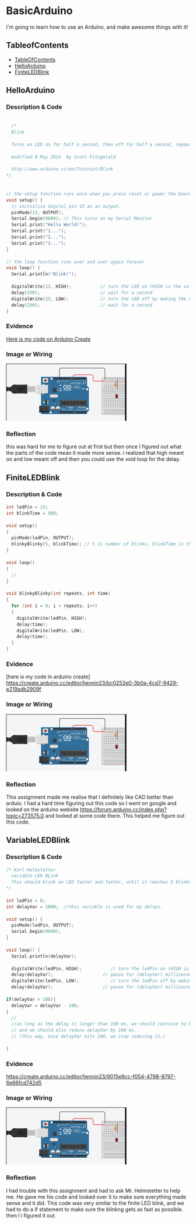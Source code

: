 # BasicArduino
I'm going to learn how to use an Arduino, and make awesome things with it!


## TableofContents
* [TableOfContents](#TableOfContents)
* [HelloArduino](#HelloArduino)
* [FiniteLEDBlink](#FiniteLEDBlink)

## HelloArduino

### Description & Code

```C++

  /*
  Blink

  Turns an LED on for half a second, then off for half a second, repeatedly.
  
  modified 8 May 2014  by Scott Fitzgerald
 
  http://www.arduino.cc/en/Tutorial/Blink
*/


// the setup function runs once when you press reset or power the board
void setup() {
  // initialize digital pin 13 as an output.
  pinMode(13, OUTPUT);
  Serial.begin(9600); // This turns on my Serial Monitor
  Serial.print("Hello World!");
  Serial.print("1...");
  Serial.print("2...");
  Serial.print("3...");
}

// the loop function runs over and over again forever
void loop() {
  Serial.println("Blink!");

  digitalWrite(13, HIGH);           // turn the LED on (HIGH is the voltage level)
  delay(250);                       // wait for a second
  digitalWrite(13, LOW);            // turn the LED off by making the voltage LOW
  delay(250);                       // wait for a second
}

```

### Evidence
[Here is my code on Arduino Create](https://create.arduino.cc/editor/helmstk1/9a3831dd-4b86-42f2-be49-c28b84874092/preview)

### Image or Wiring
![arduinowiring](images/arduinowiring.png)

### Reflection

this was hard for me to figure out at first but then once I figured out what the parts of the code mean it made more sense. i realized that high meant on and low meant off and then you could use the void loop for the delay.


## FiniteLEDBlink

### Description & Code

```C++
int ledPin = 13;
int blinkTime = 500;

void setup()
{
  pinMode(ledPin, OUTPUT);
  blinkyBlinky(5, blinkTime); // 5 is number of blinks, blinkTime is the milliseconds in each state from above: int blinkTime = 500;
}

void loop()
{
  //
}

void blinkyBlinky(int repeats, int time)
{
  for (int i = 0; i < repeats; i++)
  {
    digitalWrite(ledPin, HIGH);
    delay(time);
    digitalWrite(ledPin, LOW);
    delay(time);
  }
}
```

### Evidence
[here is my code in arduino create] https://create.arduino.cc/editor/ljennin23/bc0252e0-3b0a-4cd7-9429-e219adb2909f 

### Image or Wiring
![arduinowiring](images/arduinowiring.png)

### Reflection
This assignment made me realise that I definitely like CAD better than arduio. I had a hard time figuring out this code so I went on google and looked on the arduino website https://forum.arduino.cc/index.php?topic=273575.0 and looked at some code there. This helped me figure out this code.





## VariableLEDBlink

### Description & Code

```C++
/* Karl Helmstetter
  variable LED BLink
  This should blink an LED faster and faster, until it reaches 5 blinks per second
*/

int ledPin = 8;
int delayVar = 1000;  //this variable is used for my delays.

void setup() {
  pinMode(ledPin, OUTPUT);
  Serial.begin(9600);
}

void loop() {
  Serial.println(delayVar);

  digitalWrite(ledPin, HIGH);           // turn the ledPin on (HIGH is the voltage level)
  delay(delayVar);                   // pause for (delayVar) milliseconds
  digitalWrite(ledPin, LOW);            // turn the ledPin off by making the voltage LOW
  delay(delayVar);                   // pause for (delayVar) milliseconds

if(delayVar > 100){
  delayVar = delayVar - 100;
}
  //
  //as long as the delay is longer than 100 ms, we should continue to blink,
  // and we should also reduce delayVar by 100 ms.
  // (this way, once delayVar hits 100, we stop reducing it.)

}
```


### Evidence
https://create.arduino.cc/editor/ljennin23/9015e9cc-f054-4798-8797-6e66fcd742d5


### Image or Wiring
![arduinowiring](images/arduinowiring.png)

### Reflection

I had trouble with this assignment and had to ask Mr. Helmstetter to help me. He gave me his code and looked over it to make sure everything made sense and it did. This code was very similar to the finite LED blink, and we had to do a if statement to make sure the blinkng gets as fast as possible. then I i figured it out.

